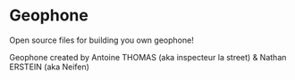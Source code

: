 # Geophone
Open source files for building you own geophone!

Geophone created by Antoine THOMAS (aka inspecteur la street) & Nathan ERSTEIN (aka Neifen)
